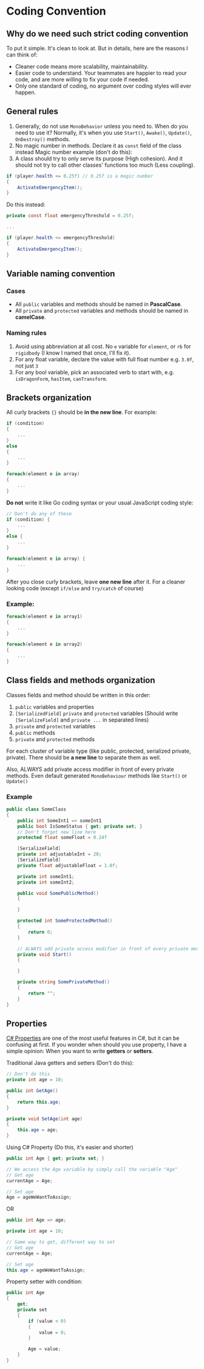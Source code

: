 # Coding Convention

## Why do we need such strict coding convention

To put it simple. It's clean to look at. But in details, here are the reasons I can think of:

- Cleaner code means more scalability, maintainability.
- Easier code to understand. Your teammates are happier to read your code, and are more willing to fix your code if needed.
- Only one standard of coding, no argument over coding styles will ever happen.

## General rules
1. Generally, do not use `MonoBehavior` unless you need to. When do you need to use it? Normally, it's when you use `Start()`, `Awake()`, `Update()`, `OnDestroy()` methods.
2. No magic number in methods. Declare it as `const` field of the class instead
Magic number example (don't do this):
3. A class should try to only serve its purpose (High cohesion). And it should not try to call other classes' functions too much (Less coupling).

```C#
if (player.health <= 0.25f) // 0.25f is a magic number
{
    ActivateEmergencyItem();
}
```

Do this instead:
```C#
private const float emergencyThreshold = 0.25f;

...

if (player.health <= emergencyThreshold)
{
    ActivateEmergencyItem();
}
```

## Variable naming convention
### Cases

- All `public` variables and methods should be named in **PascalCase**.
- All `private` and `protected` variables and methods should be named in **camelCase**.
  
### Naming rules

1. Avoid using abbreviation at all cost. No `e` variable for `element`, or `rb` for `rigidbody` (I know I named that once, I'll fix it).
2. For any float variable, declare the value with full float number e.g. `3.0f`, not just `3`
3. For any bool variable, pick an associated verb to start with, e.g. `isDragonForm`, `hasItem`, `canTransform`.

## Brackets organization

All curly brackets `{}` should be **in the new line**. For example:

```C#
if (condition)
{
    ...
}
else
{
    ...
}

foreach(element e in array)
{
    ...
}
```
**Do not** write it like Go coding syntax or your usual JavaScript coding style:
```C#
// Don't do any of these
if (condition) {
    ...
}
else {
    ...
}

foreach(element e in array) {
    ...
}
```

After you close curly brackets, leave **one new line** after it. For a cleaner looking code (except `if/else` and `try/catch` of course)

### Example:
```C#
foreach(element e in array1)
{
    ...
}

foreach(element e in array2)
{
    ...
}
```


## Class fields and methods organization

Classes fields and method should be written in this order:

1. `public` variables and properties
2. `[SerializedField]` `private` and `protected` variables (Should write `[SerializeField]` and `private ...` in separated lines)
3. `private` and `protected` variables
4. `public` methods
5. `private` and `protected` methods

For each cluster of variable type (like public, protected, serialized private, private). There should be **a new line** to separate them as well.

Also, ALWAYS add private access modifier in front of every private methods. Even default generated `MonoBehaviour` methods like `Start()` or `Update()`

### Example
```C#
public class SomeClass
{
    public int SomeInt1 => someInt1
    public bool IsSomeStatus { get; private set; }
    // Don't forget new line here
    protected float someFloat = 0.24f

    [SerializeField]
    private int adjustableInt = 20;
    [SerializeField]
    private float adjustableFloat = 1.0f;

    private int someInt1;
    private int someInt2;

    public void SomePublicMethod()
    {

    }

    protected int SomeProtectedMethod()
    {
        return 0;
    }

    // ALWAYS add private access modifier in front of every private methods
    private void Start()
    {

    }

    private string SomePrivateMethod()
    {
        return "";
    }
}
```

## Properties

[C# Properties](https://docs.microsoft.com/en-us/dotnet/csharp/programming-guide/classes-and-structs/properties) are one of the most useful features in C#, but it can be confusing at first. If you wonder when should you use property, I have a simple opinion: When you want to write **getters** or **setters**.

Traditional Java getters and setters (Don't do this):
```C#
// Don't do this
private int age = 10;

public int GetAge()
{
    return this.age;
}

private void SetAge(int age)
{
    this.age = age;
}
```

Using C# Property (Do this, it's easier and shorter)
```C#
public int Age { get; private set; }
```
```C#
// We access the Age variable by simply call the variable "Age"
// Get age
currentAge = Age;

// Set age
Age = ageWeWantToAssign;
```

OR 
```C#
public int Age => age;

private int age = 10;
```
```C#
// Same way to get, different way to set
// Get age
currentAge = Age;

// Set age
this.age = ageWeWantToAssign;
```

Property setter with condition:
```C#
public int Age 
{
    get;
    private set
    {
        if (value < 0)
        {
            value = 0;
        }

        Age = value;
    }
}
```